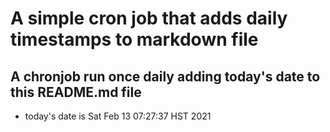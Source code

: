 A simple cron job that adds daily timestamps to markdown file
============================================================
## A chronjob run once daily adding today's date to this README.md file
* today's date is Sat Feb 13 07:27:37 HST 2021
